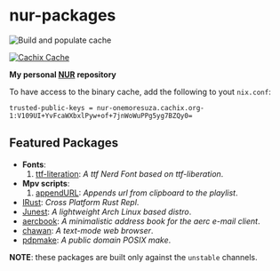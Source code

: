 # nur-packages

[comment]: # "Remove this if you don't use github actions"
![Build and populate cache](https://github.com/onemoresuza/nur-packages/workflows/Build%20and%20populate%20cache/badge.svg)

[comment]: # "Remove this if you don't use cachix"
[comment]: # "Also, when using shields.io, replace '-' with '--'"
[![Cachix Cache](https://img.shields.io/badge/cachix-nur--onemoresuza-blue.svg)](https://nur-onemoresuza.cachix.org)

**My personal [NUR](https://github.com/nix-community/NUR) repository**

To have access to the binary cache, add the following to yout `nix.conf`:

```
trusted-public-keys = nur-onemoresuza.cachix.org-1:V109UI+YvFcaWXbxlPyw+of+7jnWoWuPPg5yg7BZQy0=
```

## Featured Packages

- **Fonts**:
    1. [ttf-literation][ttf-literation]: *A ttf Nerd Font based on ttf-liberation*.
- **Mpv scripts**:
    1. [appendURL][appendURL]: *Appends url from clipboard to the playlist*.
- [IRust][irust]: *Cross Platform Rust Repl*.
- [Junest][junest]: *A lightweight Arch Linux based distro*.
- [aercbook][aercbook]: *A minimalistic address book for the aerc e-mail client*.
- [chawan][chawan]: *A text-mode web browser*.
- [pdpmake][pdpmake]: *A public domain POSIX make*.

**NOTE**: these packages are built only against the `unstable` channels.

[aercbook]: <https://sr.ht/~renerocksai/aercbook/> "A minimalistic address book for the aerc e-mail client"
[appendURL]: <https://github.com/jonniek/mpv-scripts/> "Appends url from clipboard to the playlist"
[chawan]: <https://sr.ht/~bptato/chawan/> "A text-mode web browser"
[irust]: <https://github.com/sigmaSd/IRust/> "Cross Platform Rust Repl"
[junest]: <https://github.com/fsquillace/junest> "A lightweight Arch Linux based distro"
[pdpmake]: <https://github.com/rmyorston/pdpmake> "A public domain POSIX make"
[ttf-literation]: <https://www.nerdfonts.com/> "A ttf Nerd Font based on ttf-liberation"
